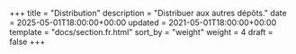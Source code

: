+++
title = "Distribution"
description = "Distribuer aux autres dépôts."
date = 2025-05-01T18:00:00+00:00
updated = 2021-05-01T18:00:00+00:00
template = "docs/section.fr.html"
sort_by = "weight"
weight = 4
draft = false
+++
